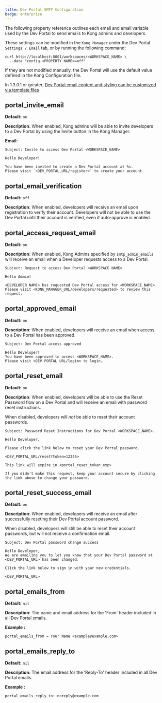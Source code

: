 ```yaml
---
title: Dev Portal SMTP Configuration
badge: enterprise
---
```


The following property reference outlines each email and email variable used by the Dev Portal to send emails to Kong admins and developers.

These settings can be modified in the `Kong Manager` under the Dev Portal `Settings / Email` tab, or by running the following command:

```
curl http://localhost:8001/workspaces/<WORKSPACE_NAME> \
  --data "config.<PROPERTY_NAME>=off"
```

If they are not modified manually, the Dev Portal will use the default value defined in the Kong Configuration file.

In 1.3.0.1 or greater, [Dev Portal email content and styling can be customized via template files](/gateway/{{page.release}}/developer-portal/theme-customization/emails/)


<!--vale off-->

## portal_invite_email

**Default:** `on`

**Description:**
When enabled, Kong admins will be able to invite developers to a Dev Portal by using the Invite button in the Kong Manager.

**Email:**
```
Subject: Invite to access Dev Portal <WORKSPACE_NAME>

Hello Developer!

You have been invited to create a Dev Portal account at %s.
Please visit `<DEV_PORTAL_URL/register>` to create your account.
```


## portal_email_verification

**Default:** `off`

**Description:**
When enabled, developers will receive an email upon registration to verify their account. Developers will not be able to use the Dev Portal until their account is verified, even if auto-approve is enabled.


## portal_access_request_email

**Default:** `on`

**Description:**
When enabled, Kong Admins specified by `smtp_admin_emails` will receive an email when a Developer requests access to a Dev Portal.

```
Subject: Request to access Dev Portal <WORKSPACE NAME>

Hello Admin!

<DEVELOPER NAME> has requested Dev Portal access for <WORKSPACE_NAME>.
Please visit <KONG_MANAGER_URL/developers/requested> to review this request.
```


## portal_approved_email

**Default:** `on`

**Description:**
When enabled, developers will receive an email when access to a Dev Portal has been approved.

```
Subject: Dev Portal access approved

Hello Developer!
You have been approved to access <WORKSPACE_NAME>.
Please visit <DEV PORTAL URL/login> to login.

```

## portal_reset_email

**Default:** `on`

**Description:**
When enabled, developers will be able to use the Reset Password flow on a Dev Portal and will receive an email with password reset instructions.

When disabled, developers will *not* be able to reset their account passwords.

```
Subject: Password Reset Instructions for Dev Portal <WORKSPACE_NAME>.

Hello Developer,

Please click the link below to reset your Dev Portal password.

<DEV_PORTAL_URL/reset?token=12345>

This link will expire in <portal_reset_token_exp>

If you didn't make this request, keep your account secure by clicking
the link above to change your password.
```

## portal_reset_success_email

**Default:** `on`

**Description:**
When enabled, developers will receive an email after successfully reseting their Dev Portal account password.

When disabled, developers will still be able to reset their account passwords, but will not receive a confirmation email.

```
Subject: Dev Portal password change success

Hello Developer,
We are emailing you to let you know that your Dev Portal password at <DEV_PORTAL_URL> has been changed.

Click the link below to sign in with your new credentials.

<DEV_PORTAL_URL>
```


## portal_emails_from

**Default:** `nil`

**Description:**
The name and email address for the 'From' header included in all Dev Portal emails.

**Example :**

```
portal_emails_from = Your Name <example@example.com>
```


## portal_emails_reply_to

**Default:** `nil`

**Description:**
The email address for the 'Reply-To' header included in all Dev Portal emails.


**Example :**

```
portal_emails_reply_to: noreply@example.com
```
